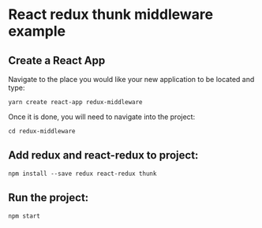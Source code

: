 # React redux thunk middleware example

## Create a React App

Navigate to the place you would like your new application to be located and type:

`yarn create react-app redux-middleware`

Once it is done, you will need to navigate into the project:

`cd redux-middleware`

## Add redux and react-redux to project:

`npm install --save redux react-redux thunk`

## Run the project:

`npm start`
